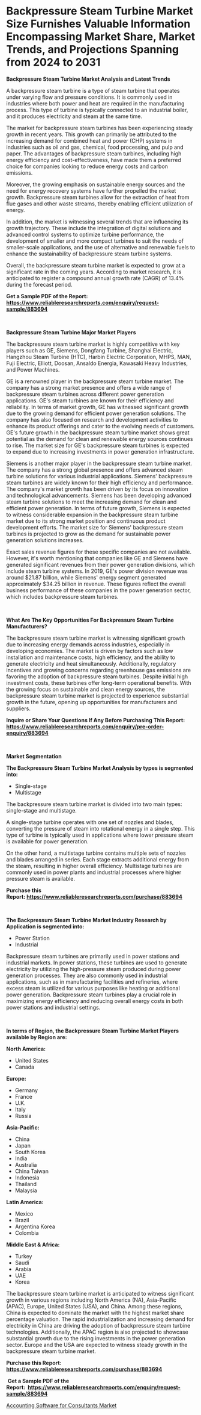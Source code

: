 <p><h1>Backpressure Steam Turbine Market Size Furnishes Valuable Information Encompassing Market Share, Market Trends, and Projections Spanning from 2024 to 2031</h1></p><p><strong>Backpressure Steam Turbine Market Analysis and Latest Trends</strong></p>
<p><p>A backpressure steam turbine is a type of steam turbine that operates under varying flow and pressure conditions. It is commonly used in industries where both power and heat are required in the manufacturing process. This type of turbine is typically connected to an industrial boiler, and it produces electricity and steam at the same time.</p><p>The market for backpressure steam turbines has been experiencing steady growth in recent years. This growth can primarily be attributed to the increasing demand for combined heat and power (CHP) systems in industries such as oil and gas, chemical, food processing, and pulp and paper. The advantages of backpressure steam turbines, including high energy efficiency and cost-effectiveness, have made them a preferred choice for companies looking to reduce energy costs and carbon emissions.</p><p>Moreover, the growing emphasis on sustainable energy sources and the need for energy recovery systems have further propelled the market growth. Backpressure steam turbines allow for the extraction of heat from flue gases and other waste streams, thereby enabling efficient utilization of energy.</p><p>In addition, the market is witnessing several trends that are influencing its growth trajectory. These include the integration of digital solutions and advanced control systems to optimize turbine performance, the development of smaller and more compact turbines to suit the needs of smaller-scale applications, and the use of alternative and renewable fuels to enhance the sustainability of backpressure steam turbine systems.</p><p>Overall, the backpressure steam turbine market is expected to grow at a significant rate in the coming years. According to market research, it is anticipated to register a compound annual growth rate (CAGR) of 13.4% during the forecast period.</p></p>
<p><strong>Get a Sample PDF of the Report:&nbsp; <a href="https://www.reliableresearchreports.com/enquiry/request-sample/883694">https://www.reliableresearchreports.com/enquiry/request-sample/883694</a></strong></p>
<p>&nbsp;</p>
<p><strong>Backpressure Steam Turbine Major Market Players</strong></p>
<p><p>The backpressure steam turbine market is highly competitive with key players such as GE, Siemens, Dongfang Turbine, Shanghai Electric, Hangzhou Steam Turbine (HTC), Harbin Electric Corporation, MHPS, MAN, Fuji Electric, Elliott, Doosan, Ansaldo Energia, Kawasaki Heavy Industries, and Power Machines.</p><p>GE is a renowned player in the backpressure steam turbine market. The company has a strong market presence and offers a wide range of backpressure steam turbines across different power generation applications. GE's steam turbines are known for their efficiency and reliability. In terms of market growth, GE has witnessed significant growth due to the growing demand for efficient power generation solutions. The company has also focused on research and development activities to enhance its product offerings and cater to the evolving needs of customers. GE's future growth in the backpressure steam turbine market shows great potential as the demand for clean and renewable energy sources continues to rise. The market size for GE's backpressure steam turbines is expected to expand due to increasing investments in power generation infrastructure.</p><p>Siemens is another major player in the backpressure steam turbine market. The company has a strong global presence and offers advanced steam turbine solutions for various industrial applications. Siemens' backpressure steam turbines are widely known for their high efficiency and performance. The company's market growth has been driven by its focus on innovation and technological advancements. Siemens has been developing advanced steam turbine solutions to meet the increasing demand for clean and efficient power generation. In terms of future growth, Siemens is expected to witness considerable expansion in the backpressure steam turbine market due to its strong market position and continuous product development efforts. The market size for Siemens' backpressure steam turbines is projected to grow as the demand for sustainable power generation solutions increases.</p><p>Exact sales revenue figures for these specific companies are not available. However, it's worth mentioning that companies like GE and Siemens have generated significant revenues from their power generation divisions, which include steam turbine systems. In 2019, GE's power division revenue was around $21.87 billion, while Siemens' energy segment generated approximately $34.25 billion in revenue. These figures reflect the overall business performance of these companies in the power generation sector, which includes backpressure steam turbines.</p></p>
<p>&nbsp;</p>
<p><strong>What Are The Key Opportunities For Backpressure Steam Turbine Manufacturers?</strong></p>
<p><p>The backpressure steam turbine market is witnessing significant growth due to increasing energy demands across industries, especially in developing economies. The market is driven by factors such as low installation and maintenance costs, high efficiency, and the ability to generate electricity and heat simultaneously. Additionally, regulatory incentives and growing concerns regarding greenhouse gas emissions are favoring the adoption of backpressure steam turbines. Despite initial high investment costs, these turbines offer long-term operational benefits. With the growing focus on sustainable and clean energy sources, the backpressure steam turbine market is projected to experience substantial growth in the future, opening up opportunities for manufacturers and suppliers.</p></p>
<p><strong>Inquire or Share Your Questions If Any Before Purchasing This Report: <a href="https://www.reliableresearchreports.com/enquiry/pre-order-enquiry/883694">https://www.reliableresearchreports.com/enquiry/pre-order-enquiry/883694</a></strong></p>
<p>&nbsp;</p>
<p><strong>Market Segmentation</strong></p>
<p><strong>The Backpressure Steam Turbine Market Analysis by types is segmented into:</strong></p>
<p><ul><li>Single-stage</li><li>Multistage</li></ul></p>
<p><p>The backpressure steam turbine market is divided into two main types: single-stage and multistage. </p><p>A single-stage turbine operates with one set of nozzles and blades, converting the pressure of steam into rotational energy in a single step. This type of turbine is typically used in applications where lower pressure steam is available for power generation.</p><p>On the other hand, a multistage turbine contains multiple sets of nozzles and blades arranged in series. Each stage extracts additional energy from the steam, resulting in higher overall efficiency. Multistage turbines are commonly used in power plants and industrial processes where higher pressure steam is available.</p></p>
<p><strong>Purchase this Report:&nbsp;<a href="https://www.reliableresearchreports.com/purchase/883694">https://www.reliableresearchreports.com/purchase/883694</a></strong></p>
<p>&nbsp;</p>
<p><strong>The Backpressure Steam Turbine Market Industry Research by Application is segmented into:</strong></p>
<p><ul><li>Power Station</li><li>Industrial</li></ul></p>
<p><p>Backpressure steam turbines are primarily used in power stations and industrial markets. In power stations, these turbines are used to generate electricity by utilizing the high-pressure steam produced during power generation processes. They are also commonly used in industrial applications, such as in manufacturing facilities and refineries, where excess steam is utilized for various purposes like heating or additional power generation. Backpressure steam turbines play a crucial role in maximizing energy efficiency and reducing overall energy costs in both power stations and industrial settings.</p></p>
<p>&nbsp;</p>
<p><strong>In terms of Region, the Backpressure Steam Turbine Market Players available by Region are:</strong></p>
<p>
    <p> <strong> North America: </strong>
        <ul>
            <li>United States</li>
            <li>Canada</li>
        </ul>
        </p> 
    <p> <strong> Europe: </strong>
        <ul>
            <li>Germany</li>
            <li>France</li>
            <li>U.K.</li>
            <li>Italy</li>
            <li>Russia</li>
        </ul>
        </p> 
    <p> <strong> Asia-Pacific: </strong>
        <ul>
            <li>China</li>
            <li>Japan</li>
            <li>South Korea</li>
            <li>India</li>
            <li>Australia</li>
            <li>China Taiwan</li>
            <li>Indonesia</li>
            <li>Thailand</li>
            <li>Malaysia</li>
        </ul>
        </p> 
    <p> <strong> Latin America: </strong>
        <ul>
            <li>Mexico</li>
            <li>Brazil</li>
            <li>Argentina Korea</li>
            <li>Colombia</li>
        </ul>
        </p> 
    <p> <strong> Middle East & Africa: </strong>
        <ul>
            <li>Turkey</li>
            <li>Saudi</li>
            <li>Arabia</li>
            <li>UAE</li>
            <li>Korea</li>
        </ul>
    </p>
    </p>
<p><p>The backpressure steam turbine market is anticipated to witness significant growth in various regions including North America (NA), Asia-Pacific (APAC), Europe, United States (USA), and China. Among these regions, China is expected to dominate the market with the highest market share percentage valuation. The rapid industrialization and increasing demand for electricity in China are driving the adoption of backpressure steam turbine technologies. Additionally, the APAC region is also projected to showcase substantial growth due to the rising investments in the power generation sector. Europe and the USA are expected to witness steady growth in the backpressure steam turbine market.</p></p>
<p><strong>Purchase this Report: <a href="https://www.reliableresearchreports.com/purchase/883694">https://www.reliableresearchreports.com/purchase/883694</a></strong></p>
<p>&nbsp;<strong>Get a Sample PDF of the Report:&nbsp;&nbsp;<a href="https://www.reliableresearchreports.com/enquiry/request-sample/883694">https://www.reliableresearchreports.com/enquiry/request-sample/883694</a></strong></p>
<p><strong></strong></p>
<p><p><a href="https://medium.com/p/51b7cb65cf8d/edit">Accounting Software for Consultants Market</a></p></p>